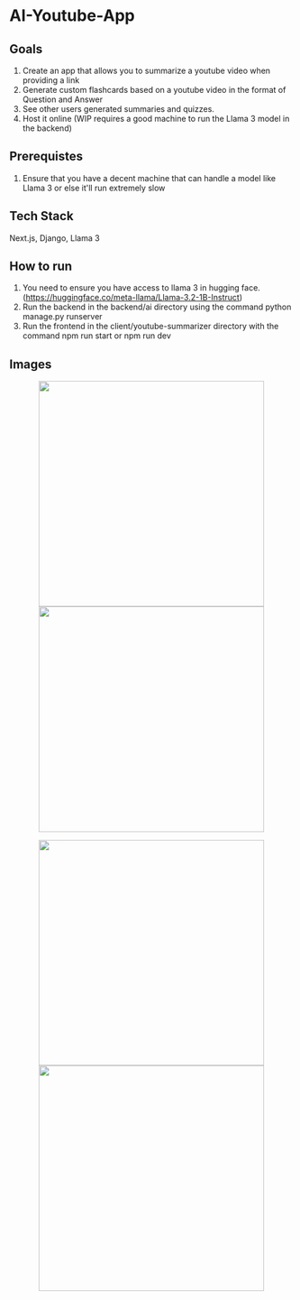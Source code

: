 ﻿# AI-Youtube-App

## Goals
1. Create an app that allows you to summarize a youtube video when providing a link
2. Generate custom flashcards based on a youtube video in the format of Question and Answer
3. See other users generated summaries and quizzes.
4. Host it online (WIP requires a good machine to run the Llama 3 model in the backend)

## Prerequistes
1. Ensure that you have a decent machine that can handle a model like Llama 3 or else it'll run extremely slow

## Tech Stack
Next.js, Django, Llama 3

## How to run
1. You need to ensure you have access to llama 3 in hugging face. (https://huggingface.co/meta-llama/Llama-3.2-1B-Instruct)
2. Run the backend in the backend/ai directory using the command python manage.py runserver
3. Run the frontend in the client/youtube-summarizer directory with the command npm run start or npm run dev



## Images
<p align="center">
  <img src="https://github.com/user-attachments/assets/6b5135a1-7fa2-43a1-b484-b242ea166d73" width="400" />
  <img src="https://github.com/user-attachments/assets/eaa34ca0-5afe-4c8c-8078-b403bde11378" width="400" />
</p>
<p align="center">
  <img src="https://github.com/user-attachments/assets/67fa59f6-c18b-4de1-b125-d9f522dd3e0b" width="400" />
  <img src="https://github.com/user-attachments/assets/c72539eb-0df1-44d6-82e6-a4d68ebd18aa" width="400" />
</p>

